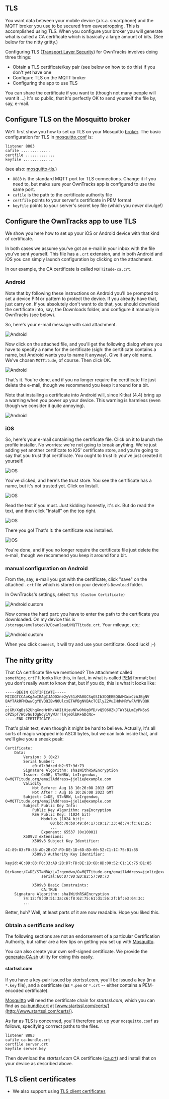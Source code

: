 ## TLS

You want data between your mobile device (a.k.a. smartphone) and the MQTT broker you use to be secured from eavesdropping. This is accomplished using _TLS_. When you configure your broker you will generate what is called a CA certificate which is basically a large amount of bits. (See below for the nitty gritty.)

Configuring TLS ([Transport Layer Security](http://en.wikipedia.org/wiki/Transport_Layer_Security)) for OwnTracks involves doing three things:

* Obtain a TLS certificate/key pair (see below on how to do this) if you don't yet have one
* Configure TLS on the MQTT broker
* Configuring the app to use TLS

You can share the certificate if you want to (though not many people will want it ...)
It's so public, that it's perfectly OK to send yourself the file by, say, e-mail.

## Configure TLS on the Mosquitto broker

We'll first show you how to set up TLS on your Mosquitto [broker](../guide/broker.md).
The basic configuration for TLS in [mosquitto.conf][mconf] is:

```
listener 8883
cafile .............
certfile .............
keyfile .............
```

(see also: [mosquitto-tls][mtls].)

* `8883` is the standard MQTT port for TLS connections. Change it if you need to, but make sure your OwnTracks app is configured to use the same port.
* `cafile` is the path to the certificate authority file
* `certfile` points to your server's certificate in PEM format
* `keyfile` points to your server's secret key file (which you *never* divulge!)


## Configure the OwnTracks app to use TLS

We show you here how to set up your iOS or Android device with that kind of certificate.

In both cases we assume you've got an e-mail in your inbox with the file you've sent yourself. This file has a `.crt` extension, and in both Android and iOS you can simply launch configuration by clicking on the attachment.

In our example, the CA certificate is called `MQTTitude-ca.crt`.

### Android

Note that by following these instructions on Android you'll be prompted to set a device PIN or pattern to protect the device. If you already have that, just carry on. If you absolutely don't want to do that, you should download the certificate into, say, the Downloads folder, and configure it manually in OwnTracks (see below).

So, here's your e-mail message with said attachment.

![Android](https://raw.github.com/wiki/owntracks/owntracks/assets/tls/android-cert-01-mail.png)

Now click on the attached file, and you'll get the following dialog where you have to specify a name for the certificate (sigh: the certificate contains a name, but Android wants you to name it anyway). Give it any old name. We've chosen `MQTTitude`, of course. Then click OK.

![Android](https://raw.github.com/wiki/owntracks/owntracks/assets/tls/android-cert-02-stor.png)

That's it. You're done, and if you no longer require the certificate file just delete the e-mail, though we recommend you keep it around for a bit.

Note that installing a certificate into Android will, since Kitkat (4.4) bring up a warning when you power up your device. This warning is harmless (even though we consider it quite annoying).


![Android](https://raw.github.com/wiki/owntracks/owntracks/assets/tls/cert-alert.png)


### iOS

So, here's your e-mail containing the certificate file. Click on it to launch the profile installer. No worries: we're not going to break anything. We're just adding yet another certificate to iOS' certificate store, and you're going to say that you trust that certificate. You ought to trust it: you've just created it yourself!

![iOS](https://raw.github.com/wiki/owntracks/owntracks/assets/tls/ios-cert-01-mail.png)

You've clicked, and here's the trust store. You see the certificate has a name, but it's not trusted yet. Click on Install.

![iOS](https://raw.github.com/wiki/owntracks/owntracks/assets/tls/ios-cert-02-stor.png)

Read the text if you must. Just kidding: honestly, it's ok. But do read the text, and then click "Install" on the top right.

![iOS](https://raw.github.com/wiki/owntracks/owntracks/assets/tls/ios-cert-03-stor.png)

There you go! That's it: the certificate was installed.

![iOS](https://raw.github.com/wiki/owntracks/owntracks/assets/tls/ios-cert-04-stor.png)

You're done, and if you no longer require the certificate file just delete the e-mail, though we recommend you keep it around for a bit.

### manual configuration on Android

From the, say, e-mail you got with the certificate, click "save" on the attached `.crt` file which is stored on your device's `Download` folder.

In OwnTracks's settings, select `TLS (Custom Certificate)`

![Android custom](https://raw.github.com/wiki/owntracks/owntracks/assets/tls/android-custom-01.png)

Now comes the hard part: you have to enter the path to the certificate you downloaded. On my device this is `/storage/emulated/0/Download/MQTTitude.crt`. Your mileage, etc; 

![Android custom](https://raw.github.com/wiki/owntracks/owntracks/assets/tls/android-custom-02.png)

When you click `Connect`, it will try and use your certificate. Good luck! ;-)



## The nitty gritty

That CA certificate file we mentioned? The attachment called `something.crt`?
It looks like this, in fact, in what is called [PEM] format; but you don't really want to know that, but if you do, this is what it looks like:

```
-----BEGIN CERTIFICATE-----
MIIDGTCCAoKgAwIBAgIJAODXne2yV51zMA0GCSqGSIb3DQEBBQUAMGcxCzAJBgNV
BAYTAkRFMQwwCgYDVQQIEwNOUlcxETAPBgNVBAcTCElyZ2VuZHdvMRYwFAYDVQQK
...
pjGM/XgBs62UhqXnoHrHh/AHIiHieuNFwOhUg0fD/vQ5O6UZkJTWY5LLmEyPN5sS
cPZ5pT/WCvGuIOgNdy1VyWJrrlAjeQlbK+GDcNc=
-----END CERTIFICATE-----
```

That's plain text, even though it might be hard to believe. Actually, it's all sorts of magic wrapped into ASCII bytes, but we can look inside that, and we'll give you a sneak peak:

```
Certificate:
    Data:
        Version: 3 (0x2)
        Serial Number:
            e0:d7:9d:ed:b2:57:9d:73
        Signature Algorithm: sha1WithRSAEncryption
        Issuer: C=DE, ST=NRW, L=Irgendwo, O=MQTTitude.org/emailAddress=jjolie@example.com
        Validity
            Not Before: Aug 18 10:26:08 2013 GMT
            Not After : Aug 16 10:26:08 2023 GMT
        Subject: C=DE, ST=NRW, L=Irgendwo, O=MQTTitude.org/emailAddress=jjolie@example.com
        Subject Public Key Info:
            Public Key Algorithm: rsaEncryption
            RSA Public Key: (1024 bit)
                Modulus (1024 bit):
                    00:bd:70:b0:49:d4:17:c9:17:33:4d:74:fc:61:25:
                    ...
                Exponent: 65537 (0x10001)
        X509v3 extensions:
            X509v3 Subject Key Identifier: 
                4C:89:83:F0:33:AD:2B:D7:FD:DE:1D:6D:8D:00:52:C1:1C:75:B1:85
            X509v3 Authority Key Identifier: 
                keyid:4C:89:83:F0:33:AD:2B:D7:FD:DE:1D:6D:8D:00:52:C1:1C:75:B1:85
                DirName:/C=DE/ST=NRW/L=Irgendwo/O=MQTTitude.org/emailAddress=jjolie@example.com
                serial:E0:D7:9D:ED:B2:57:9D:73

            X509v3 Basic Constraints: 
                CA:TRUE
    Signature Algorithm: sha1WithRSAEncryption
        74:12:f8:d0:51:3a:c6:f8:62:75:61:d1:56:2f:bf:e3:64:3c:
        ...
```

Better, huh? Well, at least parts of it are now readable. Hope you liked this.

### Obtain a certificate and key 

The following sections are not an endorsement of a particular Certification Authority, but rather are a few tips on getting you set up with [Mosquitto].

You can also create your own self-signed certificate. We provide the [generate-CA.sh](https://github.com/owntracks/tools/tree/master/TLS) utility for doing this easily.

#### startssl.com

If you have a key-pair issued by _startssl.com_, you'll be issued a key (in a `*.key` file), and a certificate (as `*.pem` or `*.crt` -- either contains a PEM-encoded certificate).

[Mosquitto] will need the certificate chain for _startssl.com_, which you can find as [ca-bundle.crt](http://www.startssl.com/certs/ca-bundle.crt) at [www.startssl.com/certs/](http://www.startssl.com/certs/).

As far as TLS is concerned, you'll therefore set up your `mosquitto.conf` as follows, specifying corrrect paths to the files.

```
listener 8883
cafile ca-bundle.crt
certfile server.crt
keyfile server.key
```

Then download the _startssl.com_ CA certificate ([ca.crt](http://www.startssl.com/certs/ca.crt)) and install that on your device as described above.

## TLS client certificates

- We also support using [TLS client certificates](tlscert.md)

  [TLS]: http://en.wikipedia.org/wiki/Transport_Layer_Security
  [PEM]: http://en.wikipedia.org/wiki/Privacy_Enhanced_Mail
  [mosquitto]: http://mosquitto.org
  [mconf]: http://mosquitto.org/man/mosquitto-conf-5.html
  [mtls]: http://mosquitto.org/man/mosquitto-tls-7.html

